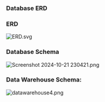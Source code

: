 ### Database ERD

### ERD

![ERD.svg](https://prod-files-secure.s3.us-west-2.amazonaws.com/4713c335-c72c-442e-85d9-cc39a51f0ea7/2cde71ed-8c88-407a-840b-d0a36cc62f23/ERD.svg)

### Database Schema

![Screenshot 2024-10-21 230421.png](https://prod-files-secure.s3.us-west-2.amazonaws.com/4713c335-c72c-442e-85d9-cc39a51f0ea7/4182ffe3-685a-4107-8782-4ad3ce3f2457/Screenshot_2024-10-21_230421.png)


### Data Warehouse Schema:

![datawarehouse4.png](https://prod-files-secure.s3.us-west-2.amazonaws.com/4713c335-c72c-442e-85d9-cc39a51f0ea7/15e20b66-7865-47c5-9da3-07d4dfb8ace9/datawarehouse4.png)
